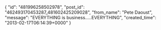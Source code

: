  {
   "id": "481996258502978",
   "post_id": "462493170453287_481602425209028",
   "from_name": "Pete Daoust",
   "message": "EVERYTHING is business.....EVERYTHING",
   "created_time": "2013-02-17T06:14:39+0000"
 }
